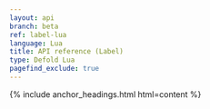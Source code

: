 ```yaml
---
layout: api
branch: beta
ref: label-lua
language: Lua
title: API reference (Label)
type: Defold Lua
pagefind_exclude: true
---
```

{% include anchor_headings.html html=content %}